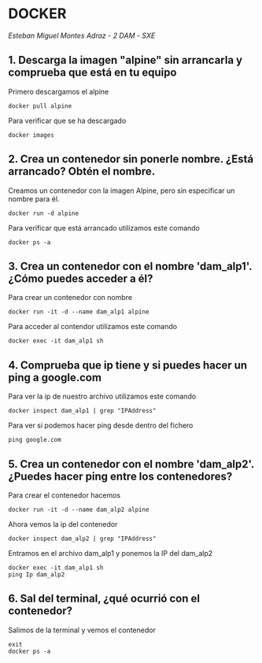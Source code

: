 # DOCKER
*Esteban Miguel Montes Adraz* - *2 DAM* - *SXE*


## 1. Descarga la imagen "alpine" sin arrancarla y comprueba que está en tu equipo

Primero descargamos el alpine
```
docker pull alpine
```
Para verificar que se ha descargado
```
docker images
```

## 2. Crea un contenedor sin ponerle nombre. ¿Está arrancado? Obtén el nombre.
Creamos un contenedor con la imagen Alpine, pero sin especificar un nombre para él.
```
docker run -d alpine
```
Para verificar que está arrancado utilizamos este comando
```
docker ps -a
```
## 3. Crea un contenedor con el nombre 'dam_alp1'. ¿Cómo puedes acceder a él?
Para crear un contenedor con nombre
```
docker run -it -d --name dam_alp1 alpine
```
Para acceder al contendor utilizamos este comando
```
docker exec -it dam_alp1 sh
```
## 4. Comprueba que ip tiene y si puedes hacer un ping a google.com

Para ver la ip de nuestro archivo utilizamos este comando
```
docker inspect dam_alp1 | grep "IPAddress"
```

Para ver si podemos hacer ping desde dentro del fichero
```
ping google.com
```
## 5. Crea un contenedor con el nombre 'dam_alp2'. ¿Puedes hacer ping entre los contenedores?

Para crear el contenedor hacemos
```
docker run -it -d --name dam_alp2 alpine
```
Ahora vemos la ip del contenedor
```
docker inspect dam_alp2 | grep "IPAddress"
```
Entramos en el archivo dam_alp1 y ponemos la IP del dam_alp2
```
docker exec -it dam_alp1 sh
ping Ip dam_alp2
```
## 6.  Sal del terminal, ¿qué ocurrió con el contenedor?

Salimos de la terminal y vemos el contenedor
```
exit
docker ps -a
```





